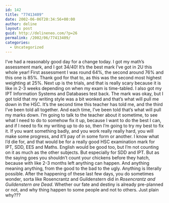 ```yaml
---
id: 142
title: "77413409"
date: 2002-06-06T20:34:56+00:00
author: deline
layout: post
guid: http://delineneo.com/?p=26
permalink: /2002/06/77413409/
categories:
  - Uncategorized
---
```

I&#8217;ve had a reasonably good day for a change today. I got my math&#8217;s assessment mark, and I got 34/40! It&#8217;s the best mark I&#8217;ve got in 2U this whole year! First assessment I was round 64%, the second around 76% and this one is 85%. Thank god for that to, as this was the second most highest weighting at 25%. Next up is the trials, and that is really scary because it is like in 2-3 weeks depending on when my exam is time-tabled. I also got my IPT Information Systems and Databases test back. The mark was okay, but I got told that my writing style was a bit wonked and that&#8217;s what will pull me down in the HSC. It&#8217;s the second time this teacher has told me, and the third I&#8217;ve been told all together. And each time, I&#8217;ve been told that&#8217;s what will pull my marks down. I&#8217;m going to talk to the teacher about it sometime, to see what I need to do to somehow fix it up, because I want to do the best I can, and if I need to fix my writing up to do so, then I&#8217;m going to try my best to fix it. If you want something badly, and you work really really hard, you will make some progress, and it&#8217;ll pay of in some form or another. I know what I&#8217;d die for, and that would be for a really good HSC examination mark for IPT, SDD, EES and Maths. English would be good too, but I&#8217;m not counting on it as much as the other subjects. But especially for SDD and IPT. But as the saying goes you shouldn&#8217;t count your chickens before they hatch, because with like 2-3 months left anything can happen. And anything meaning anything, from the good to the bad to the ugly. Anything is literally possible. After the happening of these last few days, you do sometimes wonder, sorta like Rosencrantz and Guildenstern did in _Rosencrantz and Guildenstern are Dead_. Whether our fate and destiny is already pre-planned or not, and why thing happen to some people and not to others. Just plain why???

